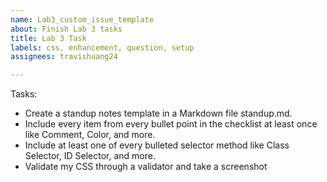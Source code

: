 ```yaml
---
name: Lab3_custom_issue_template
about: Finish Lab 3 tasks
title: Lab 3 Task
labels: css, enhancement, question, setup
assignees: travishuang24

---
```


Tasks:
- Create a standup notes template in a Markdown file standup.md.
- Include every item from every bullet point in the checklist at least once like Comment, Color, and more.
- Include at least one of every bulleted selector method like Class Selector, ID Selector, and more.
- Validate my CSS through a validator and take a screenshot
